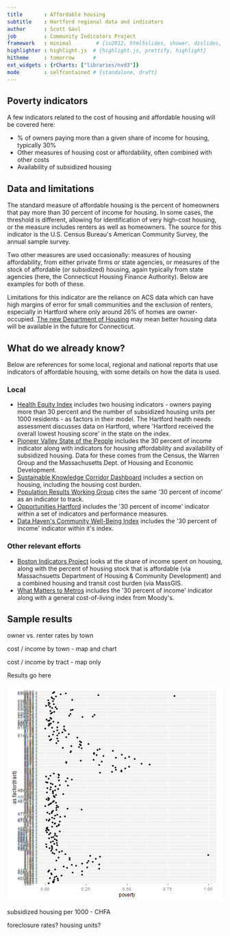 ```yaml
---
title       : Affordable housing
subtitle    : Hartford regional data and indicators
author      : Scott Gaul
job         : Community Indicators Project
framework   : minimal        # {io2012, html5slides, shower, dzslides, ...}
highlighter : highlight.js  # {highlight.js, prettify, highlight}
hitheme     : tomorrow      # 
ext_widgets : {rCharts: ["libraries/nvd3"]} 
mode        : selfcontained # {standalone, draft}
---
```


## Poverty indicators

A few indicators related to the cost of housing and affordable housing will be covered here:
* % of owners paying more than a given share of income for housing, typically 30%
* Other measures of housing cost or affordability, often combined with other costs
* Availability of subsidized housing 

## Data and limitations

The standard measure of affordable housing is the percent of homeowners that pay more than 30 percent of income for housing. In some cases, the threshold is different, allowing for identification of very high-cost housing, or the measure includes renters as well as homeowners. The source for this indicator is the U.S. Census Bureau's American Community Survey, the annual sample survey. 

Two other measures are used occasionally: measures of housing affordability, from either private firms or state agencies, or measures of the stock of affordable (or subsidized) housing, again typically from state agencies (here, the Connecticut Housing Finance Authority). Below are examples for both of these.

Limitations for this indicator are the reliance on ACS data which can have high margins of error for small communities and the exclusion of renters, especially in Hartford where only around 26% of homes are owner-occupied. [The new Department of Housing](http://www.ct.gov/doh/site/default.asp) may mean better housing data will be available in the future for Connecticut. 

## What do we already know?

Below are references for some local, regional and national reports that use indicators of affordable housing, with some details on how the data is used. 

### Local

* [Health Equity Index](http://www.cadh.org/health-equity/health-equity-index.html) includes two housing indicators - owners paying more than 30 percent and the number of subsidized housing units per 1000 residents - as factors in their model. The Hartford health needs assessment discusses data on Hartford, where 'Hartford received the overall lowest housing score' in the state on the index.  
* [Pioneer Valley State of the People](http://pvpc.org/resources/datastats/state-of-people/stateofthepeople2013.pdf) includes the 30 percent of income indicator along with indicators for housing affordability and availability of subsidized housing. Data for these comes from the Census, the Warren Group and the Massachusetts Dept. of Housing and Economic Development. 
* [Sustainable Knowledge Corridor Dashboard](http://www.sustainableknowledgecorridor.org/site/content/how-are-we-doing) includes a section on housing, including the housing cost burden. 
* [Population Results Working Group](http://www.ct.gov/opm/cwp/view.asp?a=2998&Q=490946) cites the same '30 percent of income' as an indicator to track. 
* [Opportunities Hartford](http://www.cahs.org/programs-opportunitieshartford.asp) includes the '30 percent of income' indicator within a set of indicators and performance measures. 
* [Data Haven's Community Well-Being Index](http://www.ctdatahaven.org/communityindex) includes the '30 percent of income' indicator within it's index. 

### Other relevant efforts

* [Boston Indicators Project](http://www.bostonindicators.org/) looks at the share of income spent on housing, along with the percent of housing stock that is affordable (via Massachsuetts Department of Housing & Community Development) and a combined housing and transit cost burden (via MassGIS. 
* [What Matters to Metros](http://www.futurefundneo.org/whatmatters) includes the '30 percent of income' indicator along with a general cost-of-living index from Moody's.




## Sample results

owner vs. renter rates by town

cost / income by town - map and chart

cost / income by tract - map only

Results go here

![plot of chunk unnamed-chunk-1](assets/fig/unnamed-chunk-1.png) 


subsidized housing per 1000 - CHFA

foreclosure rates? housing units? 
